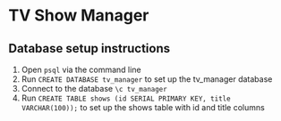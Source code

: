 # TV Show Manager

## Database setup instructions

1. Open `psql` via the command line
2. Run `CREATE DATABASE tv_manager` to set up the tv_manager database
3. Connect to the database `\c tv_manager`
4. Run `CREATE TABLE shows (id SERIAL PRIMARY KEY, title VARCHAR(100));` to set up the shows table with id and title columns

